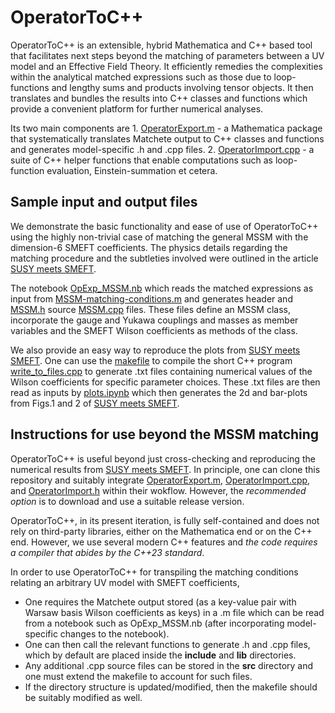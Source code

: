 # OperatorToC++

OperatorToC++ is an extensible, hybrid Mathematica and C++ based tool that facilitates next steps beyond the matching of parameters between a UV model and an Effective Field Theory. It efficiently remedies the complexities within the analytical matched expressions such as those due to loop-functions and lengthy sums and products involving tensor objects. It then translates and bundles the results into C++ classes and functions which provide a convenient platform for further numerical analyses.

Its two main components are 
    1. [OperatorExport.m](./OperatorExport.m) - a Mathematica package that systematically translates Matchete output to C++ classes and functions and generates model-specific .h and .cpp files.
    2. [OperatorImport.cpp](./lib/OperatorImport.cpp) - a suite of C++ helper functions that enable computations such as loop-function evaluation, Einstein-summation et cetera.

## Sample input and output files

We demonstrate the basic functionality and ease of use of OperatorToC++ using the highly non-trivial case of matching the general MSSM with the dimension-6 SMEFT coefficients. The physics details regarding the matching procedure and the subtleties involved were outlined in the article [SUSY meets SMEFT](https://www.overleaf.com/project/66c48208da2b9f27ea936a0f). 
 
The notebook [OpExp_MSSM.nb](./OpExp_MSSM.nb) which reads the matched expressions as input from [MSSM-matching-conditions.m](./MSSM-matching-conditions.m) and generates header and [MSSM.h](./include/MSSM.h) source [MSSM.cpp](./lib/MSSM.cpp) files. These files define an MSSM class, incorporate the gauge and Yukawa couplings and masses as member variables and the SMEFT Wilson coefficients as methods of the class.

We also provide an easy way to reproduce the plots from [SUSY meets SMEFT](https://www.overleaf.com/project/66c48208da2b9f27ea936a0f). One can use the [makefile](./makefile) to compile the short C++ program [write_to_files.cpp](./src/write_to_files.cpp) to generate .txt files containing numerical values of the Wilson coefficients for specific parameter choices. These .txt files are then read as inputs by [plots.ipynb](./plots/plots.ipynb) which then generates the 2d and bar-plots from Figs.1 and 2 of [SUSY meets SMEFT](https://www.overleaf.com/project/66c48208da2b9f27ea936a0f).

## Instructions for use beyond the MSSM matching

OperatorToC++ is useful beyond just cross-checking and reproducing the numerical results from [SUSY meets SMEFT](https://www.overleaf.com/project/66c48208da2b9f27ea936a0f). In principle, one can clone this repository and suitably integrate [OperatorExport.m](./OperatorExport.m), [OperatorImport.cpp](./lib/OperatorImport.cpp), and [OperatorImport.h](./include/OperatorImport.h) within their wokflow. However, the *recommended option* is to download and use a suitable release version.

OperatorToC++, in its present iteration, is fully self-contained and does not rely on third-party libraries, either on the Mathematica end or on the C++ end. However, we use several modern C++ features and *the code requires a compiler that abides by the C++23 standard*.

In order to use OperatorToC++ for transpiling the matching conditions relating an arbitrary UV model with SMEFT coefficients, 
 - One requires the Matchete output stored (as a key-value pair with Warsaw basis Wilson coefficients as keys) in a .m file which can be read from a notebook such as OpExp_MSSM.nb (after incorporating model-specific changes to the notebook). 
 - One can then call the relevant functions to generate <model>.h and <model>.cpp files, which by default are placed inside the **include** and **lib** directories.
 - Any additional .cpp source files can be stored in the **src** directory and one must extend the makefile to account for such files.
 - If the directory structure is updated/modified, then the makefile should be suitably modified as well.
